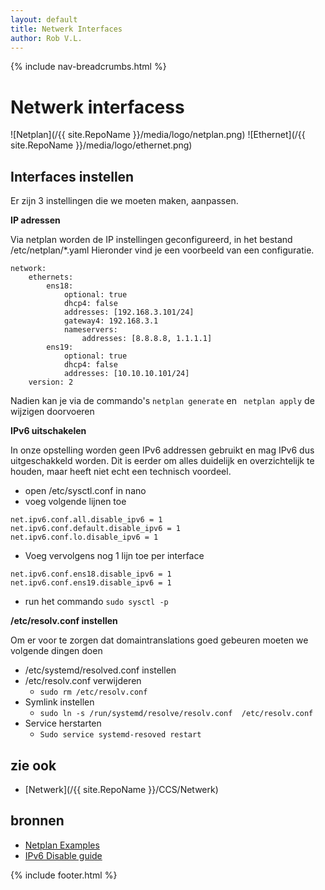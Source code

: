```yaml
---
layout: default
title: Netwerk Interfaces
author: Rob V.L.
---
```


{% include nav-breadcrumbs.html %}


# Netwerk interfacess
![Netplan](/{{ site.RepoName }}/media/logo/netplan.png)
![Ethernet](/{{ site.RepoName }}/media/logo/ethernet.png)

## Interfaces instellen  
Er zijn 3 instellingen die we moeten maken, aanpassen.

**IP adressen**

Via netplan worden de IP instellingen geconfigureerd, in het bestand /etc/netplan/*.yaml
Hieronder vind je een voorbeeld van een configuratie.
```
network:
    ethernets:
        ens18:
            optional: true
            dhcp4: false
            addresses: [192.168.3.101/24]
            gateway4: 192.168.3.1
            nameservers:
                addresses: [8.8.8.8, 1.1.1.1]
        ens19:
            optional: true
            dhcp4: false
            addresses: [10.10.10.101/24]
    version: 2
```
Nadien kan je via de commando's ```netplan generate``` en ``` netplan apply``` de wijzigen doorvoeren

**IPv6 uitschakelen**

In onze opstelling worden geen IPv6 addressen gebruikt en mag IPv6 dus uitgeschakkeld worden.
Dit is eerder om alles duidelijk en overzichtelijk te houden, maar heeft niet echt een technisch voordeel.
* open /etc/sysctl.conf in nano
* voeg volgende lijnen toe
```
net.ipv6.conf.all.disable_ipv6 = 1
net.ipv6.conf.default.disable_ipv6 = 1
net.ipv6.conf.lo.disable_ipv6 = 1
```
* Voeg vervolgens nog 1 lijn toe per interface
```
net.ipv6.conf.ens18.disable_ipv6 = 1
net.ipv6.conf.ens19.disable_ipv6 = 1
```
* run het commando ```sudo sysctl -p```


**/etc/resolv.conf instellen**

Om er voor te zorgen dat domaintranslations goed gebeuren moeten we volgende dingen doen
* /etc/systemd/resolved.conf instellen
* /etc/resolv.conf verwijderen
    * ```sudo rm /etc/resolv.conf ```
* Symlink instellen
    * ```sudo ln -s /run/systemd/resolve/resolv.conf  /etc/resolv.conf```    
* Service herstarten 
    * ```Sudo service systemd-resoved restart```

## zie ook 
* [Netwerk](/{{ site.RepoName }}/CCS/Netwerk)

## bronnen 
* [Netplan Examples](https://netplan.io/examples)
* [IPv6 Disable guide](https://www.configserverfirewall.com/ubuntu-linux/ubuntu-disable-ipv6/)


{% include footer.html %}
